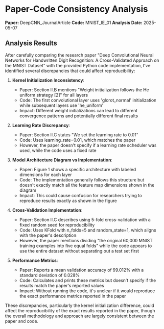 # Paper-Code Consistency Analysis

**Paper:** DeepCNN_JournalArticle
**Code:** MNIST_IE_01
**Analysis Date:** 2025-05-07

## Analysis Results

After carefully comparing the research paper "Deep Convolutional Neural Networks for Handwritten Digit Recognition: A Cross-Validated Approach on the MNIST Dataset" with the provided Python code implementation, I've identified several discrepancies that could affect reproducibility:

1. **Kernel Initialization Inconsistency**:
   - Paper: Section II.B mentions "Weight initialization follows the He uniform strategy [2]" for all layers
   - Code: The first convolutional layer uses 'glorot_normal' initialization while subsequent layers use 'he_uniform'
   - Impact: Different weight initializations can lead to different convergence patterns and potentially different final results

2. **Learning Rate Discrepancy**:
   - Paper: Section II.C states "We set the learning rate to 0.01"
   - Code: Uses learning_rate=0.01, which matches the paper
   - However, the paper doesn't specify if a learning rate scheduler was used, while the code uses a fixed rate

3. **Model Architecture Diagram vs Implementation**:
   - Paper: Figure 1 shows a specific architecture with labeled dimensions for each layer
   - Code: The implementation generally follows this structure but doesn't exactly match all the feature map dimensions shown in the diagram
   - Impact: This could cause confusion for researchers trying to reproduce results exactly as shown in the figure

4. **Cross-Validation Implementation**:
   - Paper: Section II.C describes using 5-fold cross-validation with a fixed random seed for reproducibility
   - Code: Uses KFold with n_folds=5 and random_state=1, which aligns with the paper's description
   - However, the paper mentions dividing "the original 60,000 MNIST training examples into five equal folds" while the code appears to use the entire dataset without separating out a test set first

5. **Performance Metrics**:
   - Paper: Reports a mean validation accuracy of 99.012% with a standard deviation of 0.028%
   - Code: Calculates and prints these metrics but doesn't specify if the results match the paper's reported values
   - Impact: Without running the code, it's unclear if it would reproduce the exact performance metrics reported in the paper

These discrepancies, particularly the kernel initialization difference, could affect the reproducibility of the exact results reported in the paper, though the overall methodology and approach are largely consistent between the paper and code.